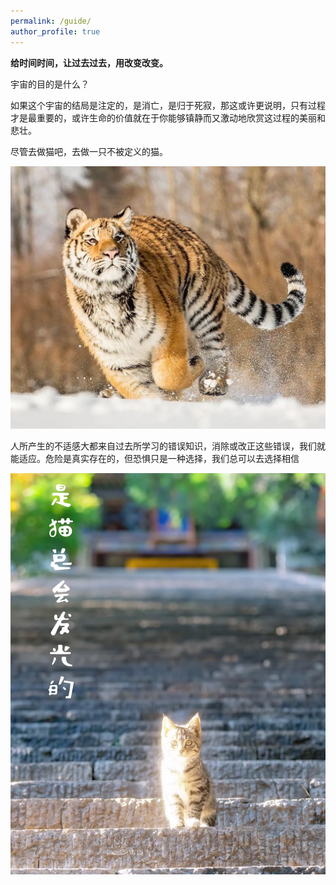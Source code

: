 ```yaml
---
permalink: /guide/
author_profile: true
---
```



**给时间时间，让过去过去，用改变改变。**

宇宙的目的是什么？


如果这个宇宙的结局是注定的，是消亡，是归于死寂，那这或许更说明，只有过程才是最重要的，或许生命的价值就在于你能够镇静而又激动地欣赏这过程的美丽和悲壮。


尽管去做猫吧，去做一只不被定义的猫。

![cat_tiger](../images/cat_tiger.jpg)

<!-- <div style="text-align:center;">
<img src="../images/cat_tiger.jpg" height="50%" width="50%">
</div> -->

人所产生的不适感大都来自过去所学习的错误知识，消除或改正这些错误，我们就能适应。危险是真实存在的，但恐惧只是一种选择，我们总可以去选择相信

![cat](../files/light_cat.png)
